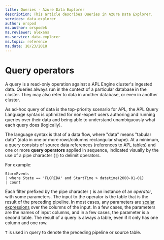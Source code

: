 ```yaml
---
title: Queries - Azure Data Explorer
description: This article describes Queries in Azure Data Explorer.
services: data-explorer
author: orspod
ms.author: orspodek
ms.reviewer: alexans
ms.service: data-explorer
ms.topic: reference
ms.date: 10/23/2018
---
```

# Query operators

A query is a read-only operation against a APL Engine cluster's ingested data. Queries always run in the context of a particular database in the cluster. They may also refer to data in another database, or even in another cluster.

As ad-hoc query of data is the top-priority scenario for APL, the APL Query Language syntax is optimized for non-expert users authoring and running queries over their data and being able to understand unambiguously what each query does (logically).

The language syntax is that of a data flow, where "data" means "tabular data" (data in one or more rows/columns rectangular shape). At a minimum, a query consists of source data references (references to APL tables) and one or more **query operators** applied in sequence, indicated visually by the use of a pipe character (`|`) to delimit operators.

For example:

<!-- csl: https://help.apl.windows.net:443/Samples -->
```apl
StormEvents 
| where State == 'FLORIDA' and StartTime > datetime(2000-01-01)
| count
```

Each filter prefixed by the pipe character `|` is an instance of an *operator*, with some parameters. The input to the operator is the table that is the result of the preceding pipeline. In most cases, any parameters are [scalar expressions](./scalar-data-types/index.md) over the columns of the input.
In a few cases, the parameters are the names of input columns, and in a few cases, the parameter is a second table. The result of a query is always a table, even if it only has one column and one row.

`T` is used in query to denote the preceding pipeline or source table.
